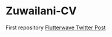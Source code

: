 # Zuwailani-CV
First repository
<a href = "https://twitter.com/sia_tee/status/1168692328967606272?s=19"> Flutterwave Twitter Post</a>
